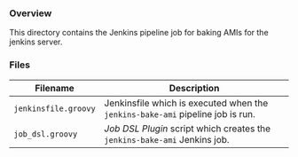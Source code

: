 ### Overview

This directory contains the Jenkins pipeline job for baking AMIs for the jenkins server.

### Files

| Filename                  | Description                                                                                      |
|---------------------------|--------------------------------------------------------------------------------------------------|
| `jenkinsfile.groovy`      | Jenkinsfile which is executed when the `jenkins-bake-ami` pipeline job is run.                   |
| `job_dsl.groovy`          | *Job DSL Plugin* script which creates the `jenkins-bake-ami` Jenkins job.                        |